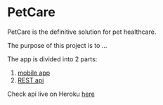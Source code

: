 # PetCare #

PetCare is the definitive solution for pet healthcare.

The purpose of this project is to ...

The app is divided into 2 parts:

1. [mobile app](app/README.md)
2. [REST api](api/README.md)

Check api live on Heroku [here](https://petcare-hackzurich.herokuapp.com/)
